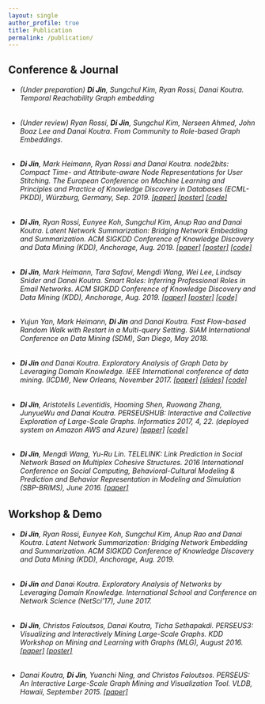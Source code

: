 ```yaml
---
layout: single
author_profile: true
title: Publication
permalink: /publication/
---
```


Conference & Journal
------

* ###### (Under preparation) **_Di Jin_**, Sungchul Kim, Ryan Rossi, Danai Koutra. Temporal Reachability Graph embedding ######

* ###### (Under review) Ryan Rossi, **_Di Jin_**, Sungchul Kim, Nerseen Ahmed, John Boaz Lee and Danai Koutra. From Community to Role-based Graph Embeddings. ######

* ###### **_Di Jin_**, Mark Heimann, Ryan Rossi and Danai Koutra. node2bits: Compact Time- and Attribute-aware Node Representations for User Stitching. The European Conference on Machine Learning and Principles and Practice of Knowledge Discovery in Databases (ECML-PKDD), Würzburg, Germany, Sep. 2019. [[paper]](https://arxiv.org/abs/1904.08572) [[poster]](/assets/pdf/19-PKDD-node2bits-poster.pdf) [[code]](https://github.com/DerekDiJin/node2bits) ######

* ###### **_Di Jin_**, Ryan Rossi, Eunyee Koh, Sungchul Kim, Anup Rao and Danai Koutra. Latent Network Summarization: Bridging Network Embedding and Summarization. ACM SIGKDD Conference of Knowledge Discovery and Data Mining (KDD), Anchorage, Aug. 2019. [[paper]](https://dl.acm.org/citation.cfm?id=3330992) [[poster]](/assets/pdf/Poster_v10_final.pdf) [[code]](https://github.com/DerekDiJin/Multi-Lens) ######

* ###### **_Di Jin_**, Mark Heimann, Tara Safavi, Mengdi Wang, Wei Lee, Lindsay Snider and Danai Koutra. Smart Roles: Inferring Professional Roles in Email Networks. ACM SIGKDD Conference of Knowledge Discovery and Data Mining (KDD), Anchorage, Aug. 2019. [[paper]](https://dl.acm.org/citation.cfm?id=3330735) [[poster]](/assets/pdf/Trove-poster.pdf) [[code]](https://github.com/GemsLab/EMBER) ######

* ###### Yujun Yan, Mark Heimann, **_Di Jin_** and Danai Koutra. Fast Flow-based Random Walk with Restart in a Multi-query Setting. SIAM International Conference on Data Mining (SDM), San Diego, May 2018. ######

* ###### **_Di Jin_** and Danai Koutra. Exploratory Analysis of Graph Data by Leveraging Domain Knowledge. IEEE International conference of data mining. (ICDM), New Orleans, November 2017. [[paper]](http://web.eecs.umich.edu/~dkoutra/papers/17_EAGLE_ICDM.pdf) [[slides]](/assets/pdf/ICDM_Slides.pdf) [[code]](https://github.com/DerekDiJin/Domain_Knowledge) ######

* ###### **_Di Jin_**, Aristotelis Leventidis, Haoming Shen, Ruowang Zhang, JunyueWu and Danai Koutra. PERSEUSHUB: Interactive and Collective Exploration of Large-Scale Graphs. Informatics 2017, 4, 22. (deployed system on Amazon AWS and Azure) [[paper]](https://www.mdpi.com/2227-9709/4/3/22) [[code]](https://github.com/DerekDiJin/PERSEUS_Spark) ######

* ###### **_Di Jin_**, Mengdi Wang, Yu-Ru Lin. TELELINK: Link Prediction in Social Network Based on Multiplex Cohesive Structures. 2016 International Conference on Social Computing, Behavioral-Cultural Modeling & Prediction and Behavior Representation in Modeling and Simulation (SBP-BRiMS), June 2016. [[paper]](https://link.springer.com/chapter/10.1007/978-3-319-39931-7_17) ######

Workshop & Demo
------
* ###### **_Di Jin_**, Ryan Rossi, Eunyee Koh, Sungchul Kim, Anup Rao and Danai Koutra. Latent Network Summarization: Bridging Network Embedding and Summarization. ACM SIGKDD Conference of Knowledge Discovery and Data Mining (KDD), Anchorage, Aug. 2019.

* ###### **_Di Jin_** and Danai Koutra. Exploratory Analysis of Networks by Leveraging Domain Knowledge. International School and Conference on Network Science (NetSci’17), June 2017. ######

* ###### **_Di Jin_**, Christos Faloutsos, Danai Koutra, Ticha Sethapakdi. PERSEUS3: Visualizing and Interactively Mining Large-Scale Graphs. KDD Workshop on Mining and Learning with Graphs (MLG), August 2016. [[paper]](http://www.mlgworkshop.org/2016/paper/MLG2016_paper_16.pdf) [[poster]](/assets/pdf/kdd_poster_v5.pdf) ######

* ###### Danai Koutra, **_Di Jin_**, Yuanchi Ning, and Christos Faloutsos. PERSEUS: An Interactive Large-Scale Graph Mining and Visualization Tool. VLDB, Hawaii, September 2015. [[paper]](http://www.vldb.org/pvldb/vol8/p1924-koutra.pdf) ######